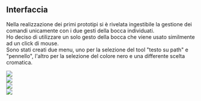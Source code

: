 ## Interfaccia  
  
Nella realizzazione dei primi prototipi si è rivelata ingestibile la gestione dei comandi unicamente con i due gesti della bocca individuati.  
Ho deciso di utilizzare un solo gesto della bocca che viene usato similmente ad un click di mouse.  
Sono stati creati due menu, uno per la selezione del tool "testo su path" e "pennello", l'altro per la selezione del colore nero e una differente scelta cromatica.  
  
  ![](https://github.com/fabriziodedonatis/archive/blob/master/fabriziodedonatis/MakingVisible/prototipi/proto_3/img/img.png)  
  ![](https://github.com/fabriziodedonatis/archive/blob/master/fabriziodedonatis/MakingVisible/prototipi/proto_3/img/img2.png)  
  ![](https://github.com/fabriziodedonatis/archive/blob/master/fabriziodedonatis/MakingVisible/prototipi/proto_3/img/img3.png)  
  ![](https://github.com/fabriziodedonatis/archive/blob/master/fabriziodedonatis/MakingVisible/prototipi/proto_3/img/img4.png)  
